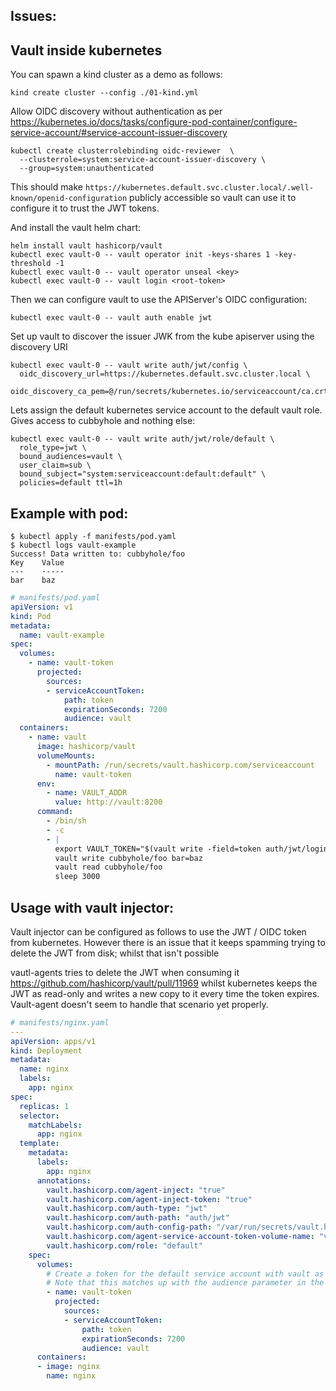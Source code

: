 ## Issues:

## Vault inside kubernetes

You can spawn a kind cluster as a demo as follows:
```
kind create cluster --config ./01-kind.yml
```

Allow OIDC discovery without authentication as per https://kubernetes.io/docs/tasks/configure-pod-container/configure-service-account/#service-account-issuer-discovery
```
kubectl create clusterrolebinding oidc-reviewer  \
  --clusterrole=system:service-account-issuer-discovery \
  --group=system:unauthenticated
```

This should make
`https://kubernetes.default.svc.cluster.local/.well-known/openid-configuration`
publicly accessible so vault can use it to configure it to trust the JWT
tokens.


And install the vault helm chart:
```
helm install vault hashicorp/vault
kubectl exec vault-0 -- vault operator init -keys-shares 1 -key-threshold -1
kubectl exec vault-0 -- vault operator unseal <key>
kubectl exec vault-0 -- vault login <root-token>

```

Then we can configure vault to use the APIServer's OIDC configuration:

```
kubectl exec vault-0 -- vault auth enable jwt
```

Set up vault to discover the issuer JWK from the kube apiserver using the discovery URI
```
kubectl exec vault-0 -- vault write auth/jwt/config \
  oidc_discovery_url=https://kubernetes.default.svc.cluster.local \
  oidc_discovery_ca_pem=@/run/secrets/kubernetes.io/serviceaccount/ca.crt
```


Lets assign the default kubernetes service account to the default vault role.
Gives access to cubbyhole and nothing else:
```
kubectl exec vault-0 -- vault write auth/jwt/role/default \
  role_type=jwt \
  bound_audiences=vault \
  user_claim=sub \
  bound_subject="system:serviceaccount:default:default" \
  policies=default ttl=1h
```

## Example with pod:

```
$ kubectl apply -f manifests/pod.yaml
$ kubectl logs vault-example
Success! Data written to: cubbyhole/foo
Key    Value
---    -----
bar    baz
```

```yaml
# manifests/pod.yaml
apiVersion: v1
kind: Pod
metadata:
  name: vault-example
spec:
  volumes:
    - name: vault-token
      projected:
        sources:
        - serviceAccountToken:
            path: token
            expirationSeconds: 7200
            audience: vault
  containers:
    - name: vault
      image: hashicorp/vault
      volumeMounts:
        - mountPath: /run/secrets/vault.hashicorp.com/serviceaccount
          name: vault-token
      env:
        - name: VAULT_ADDR
          value: http://vault:8200
      command:
        - /bin/sh
        - -c
        - |
          export VAULT_TOKEN="$(vault write -field=token auth/jwt/login role=default jwt=@/run/secrets/vault.hashicorp.com/serviceaccount/token)"
          vault write cubbyhole/foo bar=baz
          vault read cubbyhole/foo
          sleep 3000
```



## Usage with vault injector:

Vault injector can be configured as follows to use the JWT / OIDC token from kubernetes.
However there is an issue that it keeps spamming trying to delete the JWT from disk; whilst that isn't possible

vautl-agents tries to delete the JWT when consuming it https://github.com/hashicorp/vault/pull/11969  whilst kubernetes keeps the JWT as read-only and writes a new copy to it every time the token expires. Vault-agent doesn't seem to handle that scenario yet properly.


```yaml
# manifests/nginx.yaml
---
apiVersion: apps/v1
kind: Deployment
metadata:
  name: nginx
  labels:
    app: nginx
spec:
  replicas: 1
  selector:
    matchLabels:
      app: nginx
  template:
    metadata:
      labels:
        app: nginx
      annotations:
        vault.hashicorp.com/agent-inject: "true"
        vault.hashicorp.com/agent-inject-token: "true"
        vault.hashicorp.com/auth-type: "jwt"
        vault.hashicorp.com/auth-path: "auth/jwt"
        vault.hashicorp.com/auth-config-path: "/var/run/secrets/vault.hashicorp.com/serviceaccount/token"
        vault.hashicorp.com/agent-service-account-token-volume-name: "vault-token"
        vault.hashicorp.com/role: "default"
    spec:
      volumes:
        # Create a token for the default service account with vault as an audience.
        # Note that this matches up with the audience parameter in the jwt auth role config
        - name: vault-token
          projected:
            sources:
            - serviceAccountToken:
                path: token
                expirationSeconds: 7200
                audience: vault
      containers:
      - image: nginx
        name: nginx
```


